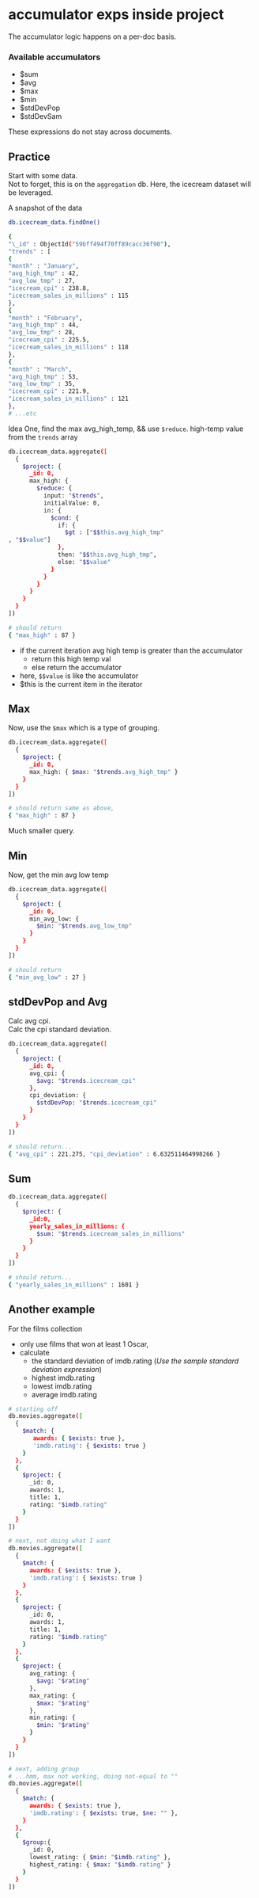 # accumulator exps inside project
The accumulator logic happens on a per-doc basis.  
### Available accumulators
- $sum
- $avg
- $max
- $min
- $stdDevPop
- $stdDevSam

These expressions do not stay across documents.  

## Practice
Start with some data.  
Not to forget, this is on the `aggregation` db. Here, the icecream dataset will be leveraged.  

A snapshot of the data
```bash
db.icecream_data.findOne()

{
"\_id" : ObjectId("59bff494f70ff89cacc36f90"),
"trends" : [
{
"month" : "January",
"avg_high_tmp" : 42,
"avg_low_tmp" : 27,
"icecream_cpi" : 238.8,
"icecream_sales_in_millions" : 115
},
{
"month" : "February",
"avg_high_tmp" : 44,
"avg_low_tmp" : 28,
"icecream_cpi" : 225.5,
"icecream_sales_in_millions" : 118
},
{
"month" : "March",
"avg_high_tmp" : 53,
"avg_low_tmp" : 35,
"icecream_cpi" : 221.9,
"icecream_sales_in_millions" : 121
},
# ...etc
```

Idea One, find the max avg_high_temp, && use `$reduce`. high-temp value from the `trends` array
```bash
db.icecream_data.aggregate([
  {
    $project: {
      _id: 0,
      max_high: {
        $reduce: {
          input: "$trends",
          initialValue: 0,
          in: { 
            $cond: {
              if: {
                $gt : ["$$this.avg_high_tmp"
, "$$value"]
              },
              then: "$$this.avg_high_tmp",
              else: "$$value"
            } 
          }
        }
      }
    }
  }
])

# should return 
{ "max_high" : 87 }

```
- if the current iteration avg high temp is greater than the accumulator
  - return this high temp val
  - else return the accumulator
- here, `$$value` is like the accumulator
- $this is the current item in the iterator

## Max
Now, use the `$max` which is a type of grouping.
```bash
db.icecream_data.aggregate([
  {
    $project: {
      _id: 0,
      max_high: { $max: "$trends.avg_high_tmp" }
    }
  }
])

# should return same as above,
{ "max_high" : 87 }
```
Much smaller query.   

## Min
Now, get the min avg low temp
```bash
db.icecream_data.aggregate([
  {
    $project: {
      _id: 0,
      min_avg_low: {
        $min: "$trends.avg_low_tmp"
      }
    }
  }
])

# should return
{ "min_avg_low" : 27 }
```
## stdDevPop and Avg
Calc avg cpi.  
Calc the cpi standard deviation.    
```bash
db.icecream_data.aggregate([
  {
    $project: {
      _id: 0,
      avg_cpi: {
        $avg: "$trends.icecream_cpi"
      },
      cpi_deviation: {
        $stdDevPop: "$trends.icecream_cpi"
      }
    }
  }
])

# should return...
{ "avg_cpi" : 221.275, "cpi_deviation" : 6.632511464998266 }
```

## Sum
```bash
db.icecream_data.aggregate([
  {
    $project: {
      _id:0,
      yearly_sales_in_millions: {
        $sum: "$trends.icecream_sales_in_millions"
      }
    }
  }
])

# should return...
{ "yearly_sales_in_millions" : 1601 }
```

## Another example
For the films collection
- only use films that won at least 1 Oscar, 
- calculate 
  - the standard deviation of imdb.rating (_Use the sample standard deviation expression_) 
  - highest imdb.rating
  - lowest imdb.rating
  - average imdb.rating  

```bash
# starting off
db.movies.aggregate([
  {
    $match: { 
       awards: { $exists: true },
       'imdb.rating': { $exists: true }
    }
  },
  {
    $project: {
      _id: 0,
      awards: 1,
      title: 1,
      rating: "$imdb.rating"
    }
  }
])

# next, not doing what I want
db.movies.aggregate([
  {
    $match: {
      awards: { $exists: true },
      'imdb.rating': { $exists: true }
    }
  },
  {
    $project: {
      _id: 0,
      awards: 1,
      title: 1,
      rating: "$imdb.rating"
    }
  },
  {
    $project: {
      avg_rating: {
        $avg: "$rating"
      },
      max_rating: {
        $max: "$rating"
      },
      min_rating: {
        $min: "$rating"
      }
    }
  }
])

# next, adding group
# ...hmm, max not working, doing not-equal to ""
db.movies.aggregate([
  {
    $match: {
      awards: { $exists: true },
      'imdb.rating': { $exists: true, $ne: "" },
    }
  },
  {
    $group:{
      _id: 0,
      lowest_rating: { $min: "$imdb.rating" },
      highest_rating: { $max: "$imdb.rating" }
    }
  }
])
```
